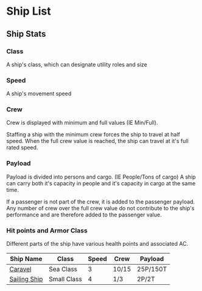 # Ship List

## Ship Stats

### Class

A ship's class, which can designate utility roles and size

### Speed

A ship's movement speed

### Crew

Crew is displayed with minimum and full values (IE Min/Full).

Staffing a ship with the minimum crew forces the ship to travel at half speed. When the full crew value is reached, the ship can travel at it's full rated speed.

### Payload

Payload is divided into persons and cargo. (IE People/Tons of cargo)
A ship can carry both it's capacity in people and it's capacity in cargo at the same time.

If a passenger is not part of the crew, it is added to the passenger payload. Any number of crew over the full crew value do not contribute to the ship's performance and are therefore added to the passenger value.

### Hit points and Armor Class

Different parts of the ship have various health points and associated AC.

| Ship Name | Class | Speed | Crew | Payload |
| --------- | ----- | ----- | ---- | ------- |
| [Caravel](./Ship_Specs/Caravel.md) | Sea Class | 3 | 10/15 | 25P/150T |
| [Sailing Ship](./Ship_Specs/Sailing_Ship.md) | Small Class | 4 | 1/3 | 2P/2T |
